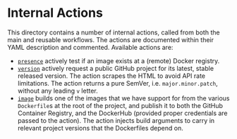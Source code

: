 # Internal Actions

This directory contains a number of internal actions, called from both the main
and reusable workflows. The actions are documented within their YAML description
and commented. Available actions are:

+ [`presence`](./presence/action.yml) actively test if an image exists at a
  (remote) Docker registry.
+ [`version`](./version/action.yml) actively request a public GitHub project for
  its latest, stable released version. The action scrapes the HTML to avoid API
  rate limitations. The action returns a pure SemVer, i.e. `major.minor.patch`,
  without any leading `v` letter.
+ [`image`](./image/action.yml) builds one of the images that we have support
  for from the various `Dockerfile`s at the root of the project, and publish it
  to both the GitHub Container Registry, and the DockerHub (provided proper
  credentials are passed to the action). The action injects build arguments to
  carry in relevant project versions that the Dockerfiles depend on.
